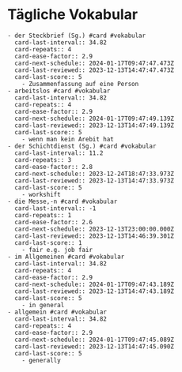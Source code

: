 # Tägliche Vokabular
	- der Steckbrief (Sg.) #card #vokabular
	  card-last-interval:: 34.82
	  card-repeats:: 4
	  card-ease-factor:: 2.9
	  card-next-schedule:: 2024-01-17T09:47:47.473Z
	  card-last-reviewed:: 2023-12-13T14:47:47.473Z
	  card-last-score:: 5
		- Zusammenfassung auf eine Person
	- arbeitslos #card #vokabular
	  card-last-interval:: 34.82
	  card-repeats:: 4
	  card-ease-factor:: 2.9
	  card-next-schedule:: 2024-01-17T09:47:49.139Z
	  card-last-reviewed:: 2023-12-13T14:47:49.139Z
	  card-last-score:: 5
		- wenn man kein Arebit hat
	- der Schichtdienst (Sg.) #card #vokabular
	  card-last-interval:: 11.2
	  card-repeats:: 3
	  card-ease-factor:: 2.8
	  card-next-schedule:: 2023-12-24T18:47:33.973Z
	  card-last-reviewed:: 2023-12-13T14:47:33.973Z
	  card-last-score:: 5
		- workshift
	- die Messe,-n #card #vokabular
	  card-last-interval:: -1
	  card-repeats:: 1
	  card-ease-factor:: 2.6
	  card-next-schedule:: 2023-12-13T23:00:00.000Z
	  card-last-reviewed:: 2023-12-13T14:46:39.301Z
	  card-last-score:: 1
		- fair e.g. job fair
	- im Allgemeinen #card #vokabular
	  card-last-interval:: 34.82
	  card-repeats:: 4
	  card-ease-factor:: 2.9
	  card-next-schedule:: 2024-01-17T09:47:43.189Z
	  card-last-reviewed:: 2023-12-13T14:47:43.189Z
	  card-last-score:: 5
		- in general
	- allgemein #card #vokabular
	  card-last-interval:: 34.82
	  card-repeats:: 4
	  card-ease-factor:: 2.9
	  card-next-schedule:: 2024-01-17T09:47:45.089Z
	  card-last-reviewed:: 2023-12-13T14:47:45.090Z
	  card-last-score:: 5
		- generally